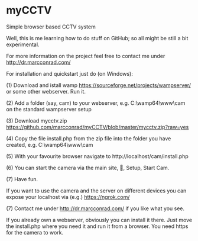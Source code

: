 # myCCTV
Simple browser based CCTV system

Well, this is me learning how to do stuff on GitHub; so all might be still a bit experimental. 

For more information on the project feel free to contact me under http://dr.marcconrad.com/ 

For installation and quickstart just do (on Windows): 

(1) Download and istall wamp https://sourceforge.net/projects/wampserver/ or some other webserver. Run it.

(2) Add a folder (say, cam) to your webserver, e.g. C:\wamp64\www\cam on the standard wampserver setup

(3) Download mycctv.zip https://github.com/marcconrad/myCCTV/blob/master/mycctv.zip?raw=yes

(4) Copy the file install.php from the zip file into the folder you have created, e.g.  C:\wamp64\www\cam

(5) With your favourite browser navigate to http://localhost/cam/install.php

(6) You can start the camera via the main site, 🔨, Setup, Start Cam. 

(7) Have fun. 

If you want to use the camera and the server on different devices you can expose your localhost via (e.g.) https://ngrok.com/

(7) Contact me under http://dr.marcconrad.com/ if you like what you see. 

If you already own a webserver, obviously you can install it there. Just move the install.php where you need it and run it from a browser. You need https for the camera to work. 

